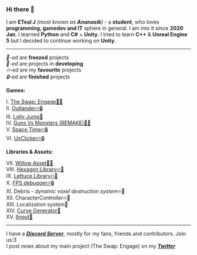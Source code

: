 ### Hi there 👋

I am **ETeal J** *(most known as **Ananasik**)* - a **student**, who loves **programming, gamedev and IT** sphere in general. I am into it since **2020 Jan**. I learned **Python** and **C#** + **Unity**. I tried to learn **C++** & **Unreal Engine 5** but I decided to continue working on **Unity**.

<hr>

*🧊-ed* are **freezed** projects<br>
*🔨-ed* are projects in **developing**<br>
*🔥-ed* are my **favourite** projects<br>
*🔒-ed* are **finished** projects <br>

 **Games:**

I.    <a href="https://ananasikdev.github.io/TheSwapEngageWeb/">The Swap: Engage🧊🔥</a><br/>
II.   <a href="https://github.com/AnanasikDev/Outlander">Outlander🔥🔒</a><br/>
III.  <a href="https://github.com/AnanasikDev/LollyJump">Lolly Jump🧊</a><br/>
IV.   <a href="https://github.com/AnanasikDev/Strategy">Guns Vs Monsters (REMAKE)🧊🔥</a><br/>
V.    <a href="https://github.com/AnanasikDev/SpaceTime">Space Time🔥🔒</a><br/>
VI.   <a href="https://github.com/AnanasikDev/UxClicker">UxClicker🔥🔒</a><br/>
 
**Libraries & Assets:**

VII.    <a href="https://github.com/AnanasikDev/Willow">Willow Asset🧊🔥</a><br/>
VIII.   <a href="https://github.com/AnanasikDev/Hexagon">Hexagon Library🔥🔨</a><br/>
IX.  <a href="https://github.com/AnanasikDev/Lettuce">Lettuce Library🔥🔨</a><br/>
X.    <a href="https://github.com/AnanasikDev/FrameRateDebugger">FPS debugger🔥🔒</a><br/>
XI.     Debris - *dynamic voxel destruction system*🔥🧊<br/>
XII.    CharacterController🔥🧊<br/>
XIII.   Localization system🧊<br/>
XIV.  <a href="https://github.com/AnanasikDev/CurveGenerator">Curve Generator🧊</a><br/>
XV.   <a href="https://github.com/AnanasikDev/IInput">IInput🧊</a><br/>

<hr>

I have a ***<a href="https://discord.gg/HRB6KG8Xby">Discord Server</a>***, mostly for my fans, friends and contributors. Join us:3<br/>
I post *news* about my main project (The Swap: Engage) on my ***<a href="https://twitter.com/Ananasi95910479">Twitter</a>***

